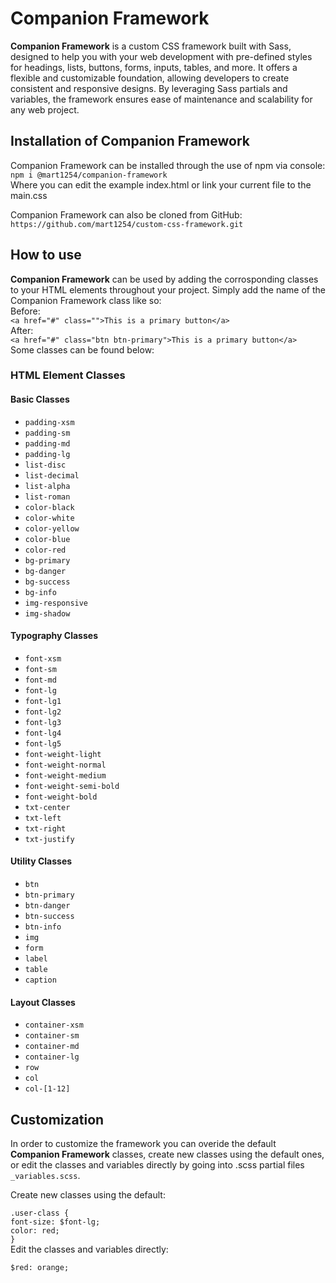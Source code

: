 # Companion Framework

**Companion Framework** is a custom CSS framework built with Sass, designed to help you with your web development with pre-defined styles for headings, lists, buttons, forms, inputs, tables, and more. It offers a flexible and customizable foundation, allowing developers to create consistent and responsive designs. By leveraging Sass partials and variables, the framework ensures ease of maintenance and scalability for any web project.

## Installation of Companion Framework
Companion Framework can be installed through the use of npm via console:\
`npm i @mart1254/companion-framework`\
Where you can edit the example index.html or link your current file to the main.css

Companion Framework can also be cloned from GitHub:\
`https://github.com/mart1254/custom-css-framework.git`

## How to use
**Companion Framework** can be used by adding the corrosponding classes to your HTML elements throughout your project.
Simply add the name of the Companion Framework class like so:\
Before:\
`<a href="#" class="">This is a primary button</a>`\
After:\
`<a href="#" class="btn btn-primary">This is a primary button</a>`\
Some classes can be found below:

### HTML Element Classes
#### Basic Classes
- `padding-xsm`
- `padding-sm`
- `padding-md`
- `padding-lg`
- `list-disc`
- `list-decimal`
- `list-alpha`
- `list-roman`
- `color-black`
- `color-white`
- `color-yellow`
- `color-blue`
- `color-red`
- `bg-primary`
- `bg-danger`
- `bg-success`
- `bg-info`
- `img-responsive`
- `img-shadow`
#### Typography Classes
- `font-xsm`
- `font-sm`
- `font-md`
- `font-lg`
- `font-lg1`
- `font-lg2`
- `font-lg3`
- `font-lg4`
- `font-lg5`
- `font-weight-light`
- `font-weight-normal`
- `font-weight-medium`
- `font-weight-semi-bold`
- `font-weight-bold`
- `txt-center`
- `txt-left`
- `txt-right`
- `txt-justify`
#### Utility Classes
- `btn`
- `btn-primary`
- `btn-danger`
- `btn-success`
- `btn-info`
- `img`
- `form`
- `label`
- `table`
- `caption`
#### Layout Classes
- `container-xsm`
- `container-sm`
- `container-md`
- `container-lg`
- `row`
- `col`
- `col-[1-12]`

## Customization
In order to customize the framework you can overide the default **Companion Framework** classes, create new classes using the default ones, or edit the classes and variables directly by going into .scss partial files `_variables.scss`.

Create new classes using the default:

`.user-class {`\
    `font-size: $font-lg;`\
    `color: red;`\
`}`\
Edit the classes and variables directly:

`$red: orange;`
